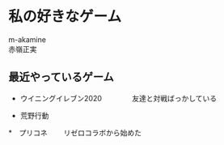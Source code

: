 # 私の好きなゲーム
m-akamine  
赤嶺正実

## 最近やっているゲーム


* ウイニングイレブン2020
　　　　友達と対戦ばっかしている

* 荒野行動


*　プリコネ
　　リゼロコラボから始めた